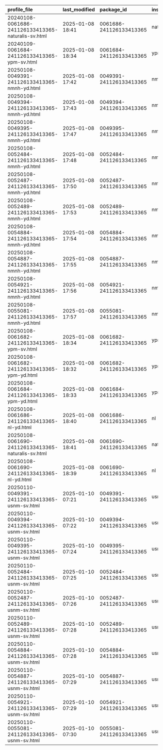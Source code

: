 | profile_file                                       | last_modified    | package_id              | institution_code   | profile_library   |
|:---------------------------------------------------|:-----------------|:------------------------|:-------------------|:------------------|
| 20240108-0061686-241126133413365-naturalis-sv.html | 2025-01-08 18:41 | 0061686-241126133413365 | naturalis          | Sweetviz          |
| 20240109-0061684-241126133413365-ypm-sv.html       | 2025-01-08 18:34 | 0061684-241126133413365 | ypm                | Sweetviz          |
| 20250108-0049391-241126133413365-nmnh-yd.html      | 2025-01-08 17:42 | 0049391-241126133413365 | nmnh               | YData             |
| 20250108-0049394-241126133413365-nmnh-yd.html      | 2025-01-08 17:43 | 0049394-241126133413365 | nmnh               | YData             |
| 20250108-0049395-241126133413365-nmnh-yd.html      | 2025-01-08 17:47 | 0049395-241126133413365 | nmnh               | YData             |
| 20250108-0052484-241126133413365-nmnh-yd.html      | 2025-01-08 17:48 | 0052484-241126133413365 | nmnh               | YData             |
| 20250108-0052487-241126133413365-nmnh-yd.html      | 2025-01-08 17:50 | 0052487-241126133413365 | nmnh               | YData             |
| 20250108-0052489-241126133413365-nmnh-yd.html      | 2025-01-08 17:53 | 0052489-241126133413365 | nmnh               | YData             |
| 20250108-0054884-241126133413365-nmnh-yd.html      | 2025-01-08 17:54 | 0054884-241126133413365 | nmnh               | YData             |
| 20250108-0054887-241126133413365-nmnh-yd.html      | 2025-01-08 17:55 | 0054887-241126133413365 | nmnh               | YData             |
| 20250108-0054921-241126133413365-nmnh-yd.html      | 2025-01-08 17:56 | 0054921-241126133413365 | nmnh               | YData             |
| 20250108-0055081-241126133413365-nmnh-yd.html      | 2025-01-08 17:57 | 0055081-241126133413365 | nmnh               | YData             |
| 20250108-0061682-241126133413365-ypm-sv.html       | 2025-01-08 18:34 | 0061682-241126133413365 | ypm                | Sweetviz          |
| 20250108-0061682-241126133413365-ypm-yd.html       | 2025-01-08 18:32 | 0061682-241126133413365 | ypm                | YData             |
| 20250108-0061684-241126133413365-ypm-yd.html       | 2025-01-08 18:33 | 0061684-241126133413365 | ypm                | YData             |
| 20250108-0061686-241126133413365-nl-yd.html        | 2025-01-08 18:40 | 0061686-241126133413365 | nl                 | YData             |
| 20250108-0061690-241126133413365-naturalis-sv.html | 2025-01-08 18:41 | 0061690-241126133413365 | naturalis          | Sweetviz          |
| 20250108-0061690-241126133413365-nl-yd.html        | 2025-01-08 18:39 | 0061690-241126133413365 | nl                 | YData             |
| 20250110-0049391-241126133413365-usnm-sv.html      | 2025-01-10 07:21 | 0049391-241126133413365 | usnm               | Sweetviz          |
| 20250110-0049394-241126133413365-usnm-sv.html      | 2025-01-10 07:22 | 0049394-241126133413365 | usnm               | Sweetviz          |
| 20250110-0049395-241126133413365-usnm-sv.html      | 2025-01-10 07:24 | 0049395-241126133413365 | usnm               | Sweetviz          |
| 20250110-0052484-241126133413365-usnm-sv.html      | 2025-01-10 07:25 | 0052484-241126133413365 | usnm               | Sweetviz          |
| 20250110-0052487-241126133413365-usnm-sv.html      | 2025-01-10 07:26 | 0052487-241126133413365 | usnm               | Sweetviz          |
| 20250110-0052489-241126133413365-usnm-sv.html      | 2025-01-10 07:28 | 0052489-241126133413365 | usnm               | Sweetviz          |
| 20250110-0054884-241126133413365-usnm-sv.html      | 2025-01-10 07:28 | 0054884-241126133413365 | usnm               | Sweetviz          |
| 20250110-0054887-241126133413365-usnm-sv.html      | 2025-01-10 07:29 | 0054887-241126133413365 | usnm               | Sweetviz          |
| 20250110-0054921-241126133413365-usnm-sv.html      | 2025-01-10 07:29 | 0054921-241126133413365 | usnm               | Sweetviz          |
| 20250110-0055081-241126133413365-usnm-sv.html      | 2025-01-10 07:30 | 0055081-241126133413365 | usnm               | Sweetviz          |